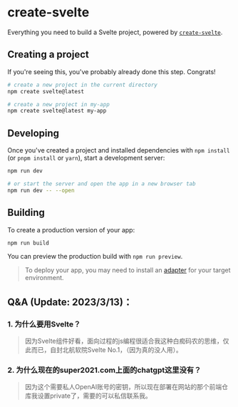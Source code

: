 # create-svelte

Everything you need to build a Svelte project, powered by [`create-svelte`](https://github.com/sveltejs/kit/tree/master/packages/create-svelte).

## Creating a project

If you're seeing this, you've probably already done this step. Congrats!

```bash
# create a new project in the current directory
npm create svelte@latest

# create a new project in my-app
npm create svelte@latest my-app
```

## Developing

Once you've created a project and installed dependencies with `npm install` (or `pnpm install` or `yarn`), start a development server:

```bash
npm run dev

# or start the server and open the app in a new browser tab
npm run dev -- --open
```

## Building

To create a production version of your app:

```bash
npm run build
```

You can preview the production build with `npm run preview`.

> To deploy your app, you may need to install an [adapter](https://kit.svelte.dev/docs/adapters) for your target environment.

## Q&A (Update: 2023/3/13)：
### 1. 为什么要用Svelte？
> 因为Svelte组件好看，面向过程的js编程很适合我这种白痴码农的思维，仅此而已，自封北航软院Svelte No.1，（因为真的没人用）。

### 2. 为什么现在的super2021.com上面的chatgpt这里没有？
> 因为这个需要私人OpenAI账号的密钥，所以现在部署在网站的那个前端仓库我设置private了，需要的可以私信联系我。
